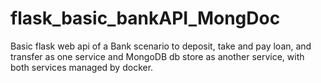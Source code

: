 # flask_basic_bankAPI_MongDoc
Basic flask web api of a Bank scenario to deposit, take and pay loan, and transfer as one service and MongoDB db store as another service, with both services managed by docker.
